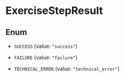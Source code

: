 

# ExerciseStepResult

## Enum


* `SUCCESS` (value: `"success"`)

* `FAILURE` (value: `"failure"`)

* `TECHNICAL_ERROR` (value: `"technical_error"`)



